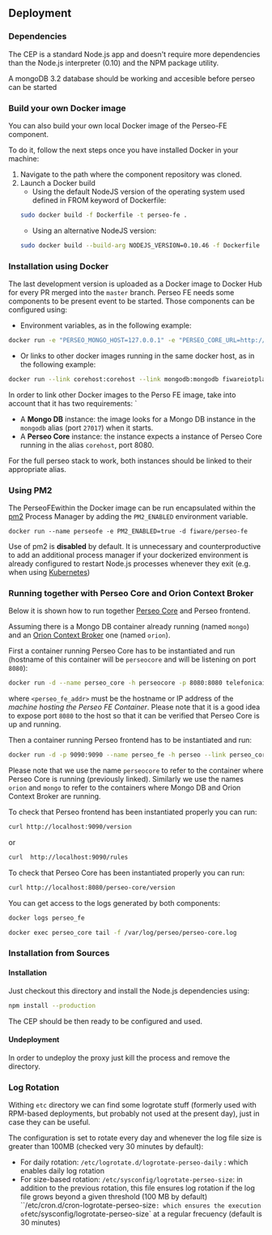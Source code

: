 ## Deployment

### Dependencies

The CEP is a standard Node.js app and doesn't require more dependencies than the Node.js interpreter (0.10) and the NPM
package utility.

A mongoDB 3.2 database should be working and accesible before perseo can be started

### Build your own Docker image

You can also build your own local Docker image of the Perseo-FE component.

To do it, follow the next steps once you have installed Docker in your machine:

1.  Navigate to the path where the component repository was cloned.
2.  Launch a Docker build
    -   Using the default NodeJS version of the operating system used defined in FROM keyword of Dockerfile:
    ```bash
    sudo docker build -f Dockerfile -t perseo-fe .
    ```
    -   Using an alternative NodeJS version:
    ```bash
    sudo docker build --build-arg NODEJS_VERSION=0.10.46 -f Dockerfile -t perseo-fe .
    ```

### Installation using Docker

The last development version is uploaded as a Docker image to Docker Hub for every PR merged into the `master` branch.
Perseo FE needs some components to be present event to be started. Those components can be configured using:

-   Environment variables, as in the following example:

```bash
docker run -e "PERSEO_MONGO_HOST=127.0.0.1" -e "PERSEO_CORE_URL=http://127.0.0.1:8080" telefonicaiot/perseo-fe
```

-   Or links to other docker images running in the same docker host, as in the following example:

```bash
docker run --link corehost:corehost --link mongodb:mongodb fiwareiotplatform/perseocore
```

In order to link other Docker images to the Perso FE image, take into account that it has two requirements: `

-   A **Mongo DB** instance: the image looks for a Mongo DB instance in the `mongodb` alias (port `27017`) when it
    starts.
-   A **Perseo Core** instance: the instance expects a instance of Perseo Core running in the alias `corehost`,
    port 8080.

For the full perseo stack to work, both instances should be linked to their appropriate alias.

### Using PM2

The PerseoFEwithin the Docker image can be run encapsulated within the [pm2](http://pm2.keymetrics.io/) Process Manager
by adding the `PM2_ENABLED` environment variable.

```console
docker run --name perseofe -e PM2_ENABLED=true -d fiware/perseo-fe
```

Use of pm2 is **disabled** by default. It is unnecessary and counterproductive to add an additional process manager if
your dockerized environment is already configured to restart Node.js processes whenever they exit (e.g. when using
[Kubernetes](https://kubernetes.io/))

### Running together with Perseo Core and Orion Context Broker

Below it is shown how to run together [Perseo Core](http://github.com/telefonicaid/perseo-core) and Perseo frontend.

Assuming there is a Mongo DB container already running (named `mongo`) and an
[Orion Context Broker](https://github.com/telefonicaid/fiware-orion) one (named `orion`).

First a container running Perseo Core has to be instantiated and run (hostname of this container will be `perseocore`
and will be listening on port `8080`):

```bash
docker run -d --name perseo_core -h perseocore -p 8080:8080 telefonicaiot/perseo-core:master -perseo_fe_url <perseo_fe_addr>:9090
```

where `<perseo_fe_addr>` must be the hostname or IP address of the _machine hosting the Perseo FE Container_. Please
note that it is a good idea to expose port `8080` to the host so that it can be verified that Perseo Core is up and
running.

Then a container running Perseo frontend has to be instantiated and run:

```bash
docker run -d -p 9090:9090 --name perseo_fe -h perseo --link perseo_core --link mongo --link orion -e "PERSEO_MONGO_HOST=mongo" -e "PERSEO_CORE_URL=http://perseocore:8080" -e "PERSEO_LOG_LEVEL=debug" -e "PERSEO_ORION_URL=http://orion:1026/v1/updateContext" telefonicaiot/perseo-fe:master
```

Please note that we use the name `perseocore` to refer to the container where Perseo Core is running (previously
linked). Similarly we use the names `orion` and `mongo` to refer to the containers where Mongo DB and Orion Context
Broker are running.

To check that Perseo frontend has been instantiated properly you can run:

```bash
curl http://localhost:9090/version
```

or

```bash
curl  http://localhost:9090/rules
```

To check that Perseo Core has been instantiated properly you can run:

```bash
curl http://localhost:8080/perseo-core/version
```

You can get access to the logs generated by both components:

```bash
docker logs perseo_fe
```

```bash
docker exec perseo_core tail -f /var/log/perseo/perseo-core.log
```

### Installation from Sources

#### Installation

Just checkout this directory and install the Node.js dependencies using:

```bash
npm install --production
```

The CEP should be then ready to be configured and used.

#### Undeployment

In order to undeploy the proxy just kill the process and remove the directory.

### Log Rotation

Withing `etc` directory we can find some logrotate stuff (formerly used with RPM-based deployments, but probably not used at the present day), just in case they can be useful.

The configuration is set to rotate every day and whenever
the log file size is greater than 100MB (checked very 30 minutes by default):

-   For daily rotation: `/etc/logrotate.d/logrotate-perseo-daily` : which enables daily log rotation
-   For size-based rotation: `/etc/sysconfig/logrotate-perseo-size`: in addition to the previous rotation, this file
    ensures log rotation if the log file grows beyond a given threshold (100 MB by default)
    ``/etc/cron.d/cron-logrotate-perseo-size`: which ensures the execution of`etc/sysconfig/logrotate-perseo-size` at a
    regular frecuency (default is 30 minutes)
